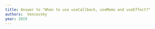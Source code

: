 ```yaml
---
title: Answer to "When to use useCallback, useMemo and useEffect?"
authors:  Vencovsky
year: 2019
---
```


